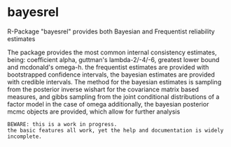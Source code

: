 # bayesrel
R-Package "bayesrel" provides both Bayesian and Frequentist reliability estimates

The package provides the most common internal consistency estimates, being: 
    coefficient alpha, guttman's lambda-2/-4/-6, greatest lower bound and mcdonald's omega-h.
    the frequentist estimates are provided with bootstrapped confidence intervals, 
    the bayesian estimates are provided with credible intervals. The method for the bayesian estimates 
    is sampling from the posterior inverse wishart for the covariance matrix based measures, and 
    gibbs sampling from the joint conditional distributions of a factor model in the case of omega 
    additionally, the bayesian posterior mcmc objects are provided, which allow for 
    further analysis
    
    BEWARE: this is a work in progress. 
    the basic features all work, yet the help and documentation is widely incomplete.
